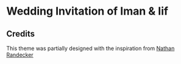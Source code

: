 # Wedding Invitation of Iman & Iif

## Credits

This theme was partially designed with the inspiration from [Nathan Randecker](https://github.com/nrandecker/particle)

